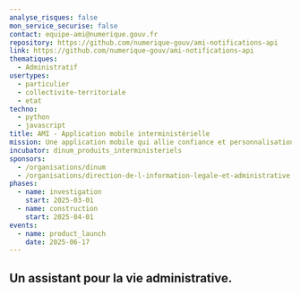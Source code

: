 ```yaml
---
analyse_risques: false
mon_service_securise: false
contact: equipe-ami@numerique.gouv.fr
repository: https://github.com/numerique-gouv/ami-notifications-api
link: https://github.com/numerique-gouv/ami-notifications-api
thematiques:
  - Administratif
usertypes:
  - particulier
  - collectivite-territoriale
  - etat
techno:
  - python
  - javascript
title: AMI - Application mobile interministérielle
mission: Une application mobile qui allie confiance et personnalisation pour accompagner les usagers dans leur vie administrative.
incubator: dinum_produits_interministeriels
sponsors:
  - /organisations/dinum
  - /organisations/direction-de-l-information-legale-et-administrative
phases:
  - name: investigation
    start: 2025-03-01
  - name: construction
    start: 2025-04-01
events:
  - name: product_launch
    date: 2025-06-17
---
```

## Un assistant pour la vie administrative.